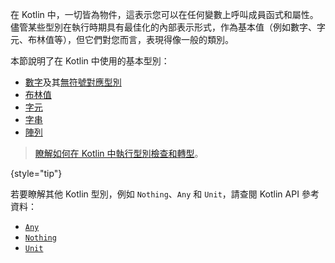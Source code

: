 [//]: # (title: 基本型別)

在 Kotlin 中，一切皆為物件，這表示您可以在任何變數上呼叫成員函式和屬性。儘管某些型別在執行時期具有最佳化的內部表示形式，作為基本值（例如數字、字元、布林值等），但它們對您而言，表現得像一般的類別。

本節說明了在 Kotlin 中使用的基本型別：

* [數字](numbers.md)及其[無符號對應型別](unsigned-integer-types.md)
* [布林值](booleans.md)
* [字元](characters.md)
* [字串](strings.md)
* [陣列](arrays.md)

> [瞭解如何在 Kotlin 中執行型別檢查和轉型](typecasts.md)。
>
{style="tip"}

若要瞭解其他 Kotlin 型別，例如 `Nothing`、`Any` 和 `Unit`，請查閱 Kotlin API 參考資料：

* [`Any`](https://kotlinlang.org/api/latest/jvm/stdlib/kotlin/-any/)
* [`Nothing`](https://kotlinlang.org/api/latest/jvm/stdlib/kotlin/-nothing.html)
* [`Unit`](https://kotlinlang.org/api/latest/jvm/stdlib/kotlin/-unit/)